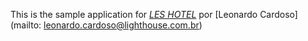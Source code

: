 This is the sample application for
[*LES HOTEL*](http://railstutorial.org/)
por [Leonardo Cardoso](mailto: leonardo.cardoso@lighthouse.com.br)